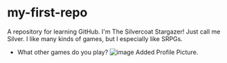 # my-first-repo
A repository for learning GitHub.
I'm The Silvercoat Stargazer!  Just call me Silver.
I like many kinds of games, but I especially like SRPGs.

- What other games do you play? 
![image](https://github.com/SilvercoatSG/my-first-repo/assets/148481244/9a6d1f6c-0c8f-49c2-8008-039ca1fcd7ce)
Added Profile Picture.
